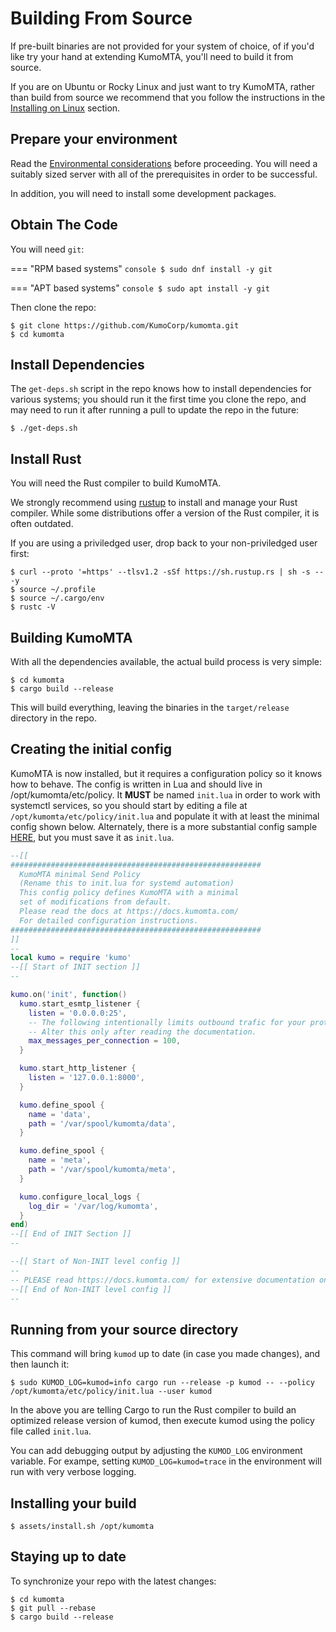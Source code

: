 # Building From Source

If pre-built binaries are not provided for your system of choice, of if you'd
like try your hand at extending KumoMTA, you'll need to build it from source.

If you are on Ubuntu or Rocky Linux and just want to try KumoMTA, rather than
build from source we recommend that you follow the instructions in the [Installing on Linux](linux.md) section.

## Prepare your environment

Read the [Environmental considerations](environment.md) before proceeding.  You
will need a suitably sized server with all of the prerequisites in order to be
successful.

In addition, you will need to install some development packages.

## Obtain The Code

You will need `git`:

=== "RPM based systems"
    ```console
    $ sudo dnf install -y git
    ```

=== "APT based systems"
    ```console
    $ sudo apt install -y git
    ```

Then clone the repo:

```console
$ git clone https://github.com/KumoCorp/kumomta.git
$ cd kumomta
```

## Install Dependencies

The `get-deps.sh` script in the repo knows how to install dependencies for
various systems; you should run it the first time you clone the repo,
and may need to run it after running a pull to update the repo in the future:

```console
$ ./get-deps.sh
```

## Install Rust

You will need the Rust compiler to build KumoMTA.

We strongly recommend using [rustup](https://rustup.rs/) to install and manage
your Rust compiler. While some distributions offer a version of the Rust compiler,
it is often outdated.

If you are using a priviledged user, drop back to your non-priviledged user first:

```console
$ curl --proto '=https' --tlsv1.2 -sSf https://sh.rustup.rs | sh -s -- -y
$ source ~/.profile
$ source ~/.cargo/env
$ rustc -V
```

## Building KumoMTA

With all the dependencies available, the actual build process is very simple:

```console
$ cd kumomta
$ cargo build --release
```

This will build everything, leaving the binaries in the `target/release`
directory in the repo.


## Creating the initial config
KumoMTA is now installed, but it requires a configuration policy so it knows how to behave.
The config is written in Lua and should live in /opt/kumomta/etc/policy. It **MUST** be named `init.lua` in order to work with systemctl services, so you should start by editing a file at `/opt/kumomta/etc/policy/init.lua` and populate it with at least the minimal config shown below.  Alternately, there is a more substantial config sample [HERE](https://docs.kumomta.com/userguide/configuration/example/), but you must save it as `init.lua`.

```lua
--[[
########################################################
  KumoMTA minimal Send Policy
  (Rename this to init.lua for systemd automation)
  This config policy defines KumoMTA with a minimal
  set of modifications from default.
  Please read the docs at https://docs.kumomta.com/
  For detailed configuration instructions.
########################################################
]]
--
local kumo = require 'kumo'
--[[ Start of INIT section ]]
--

kumo.on('init', function()
  kumo.start_esmtp_listener {
    listen = '0.0.0.0:25',
    -- The following intentionally limits outbound trafic for your protection.
    -- Alter this only after reading the documentation.
    max_messages_per_connection = 100,
  }

  kumo.start_http_listener {
    listen = '127.0.0.1:8000',
  }

  kumo.define_spool {
    name = 'data',
    path = '/var/spool/kumomta/data',
  }

  kumo.define_spool {
    name = 'meta',
    path = '/var/spool/kumomta/meta',
  }

  kumo.configure_local_logs {
    log_dir = '/var/log/kumomta',
  }
end)
--[[ End of INIT Section ]]
--

--[[ Start of Non-INIT level config ]]
--
-- PLEASE read https://docs.kumomta.com/ for extensive documentation on customizing this config.
--[[ End of Non-INIT level config ]]
--
```

## Running from your source directory

This command will bring `kumod` up to date (in case you made changes), and then launch it:

```console
$ sudo KUMOD_LOG=kumod=info cargo run --release -p kumod -- --policy /opt/kumomta/etc/policy/init.lua --user kumod
```

In the above you are telling Cargo to run the Rust compiler to build an
optimized release version of kumod, then execute kumod using the policy file
called `init.lua`.

You can add debugging output by adjusting the `KUMOD_LOG` environment variable.
For exampe, setting `KUMOD_LOG=kumod=trace` in the environment will run with
very verbose logging.

## Installing your build

```console
$ assets/install.sh /opt/kumomta
```

## Staying up to date

To synchronize your repo with the latest changes:

```console
$ cd kumomta
$ git pull --rebase
$ cargo build --release
```

